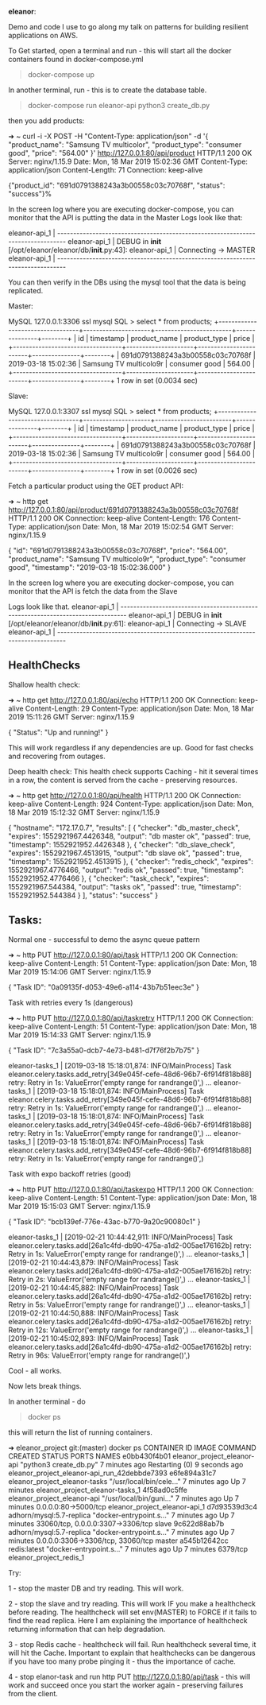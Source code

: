 

**eleanor**:

Demo and code I use to go along my talk on patterns for building resilient applications on AWS. 


To Get started, open a terminal and run - this will start all the docker containers found in docker-compose.yml


> docker-compose up 


In another terminal, run - this is to create the database table. 

> docker-compose run eleanor-api python3 create_db.py



then you add products:

➜  ~ curl -i -X POST -H "Content-Type: application/json" -d '{ "product_name": "Samsung TV multicolor", "product_type": "consumer good", "price": "564.00" }' http://127.0.0.1:80/api/product
HTTP/1.1 200 OK
Server: nginx/1.15.9
Date: Mon, 18 Mar 2019 15:02:36 GMT
Content-Type: application/json
Content-Length: 71
Connection: keep-alive

{"product_id": "691d0791388243a3b00558c03c70768f", "status": "success"}%

In the screen log where you are executing docker-compose, you can monitor that the API is putting the data in the Master
Logs look like that:

eleanor-api_1    | --------------------------------------------------------------------------------
eleanor-api_1    | DEBUG in __init__ [/opt/eleanor/eleanor/db/__init__.py:43]:
eleanor-api_1    | Connecting -> MASTER
eleanor-api_1    | --------------------------------------------------------------------------------




You can then verify in the DBs using the mysql tool that the data is being replicated. 

Master:

MySQL  127.0.0.1:3306 ssl  mysql  SQL > select * from products;
+----------------------------------+---------------------+------------------------+---------------+--------+
| id                               | timestamp           | product_name           | product_type  | price  |
+----------------------------------+---------------------+------------------------+---------------+--------+
| 691d0791388243a3b00558c03c70768f | 2019-03-18 15:02:36 | Samsung TV multicolo9r | consumer good | 564.00 |
+----------------------------------+---------------------+------------------------+---------------+--------+
1 row in set (0.0034 sec)



Slave:

MySQL  127.0.0.1:3307 ssl  mysql  SQL > select * from products;
+----------------------------------+---------------------+------------------------+---------------+--------+
| id                               | timestamp           | product_name           | product_type  | price  |
+----------------------------------+---------------------+------------------------+---------------+--------+
| 691d0791388243a3b00558c03c70768f | 2019-03-18 15:02:36 | Samsung TV multicolo9r | consumer good | 564.00 |
+----------------------------------+---------------------+------------------------+---------------+--------+
1 row in set (0.0026 sec)




Fetch a particular product using the GET product API:

➜  ~ http get http://127.0.0.1:80/api/product/691d0791388243a3b00558c03c70768f
HTTP/1.1 200 OK
Connection: keep-alive
Content-Length: 176
Content-Type: application/json
Date: Mon, 18 Mar 2019 15:02:54 GMT
Server: nginx/1.15.9

{
    "id": "691d0791388243a3b00558c03c70768f",
    "price": "564.00",
    "product_name": "Samsung TV multicolo9r",
    "product_type": "consumer good",
    "timestamp": "2019-03-18 15:02:36.000"
}


In the screen log where you are executing docker-compose, you can monitor that the API is fetch the data from the Slave

Logs look like that.
eleanor-api_1    | --------------------------------------------------------------------------------
eleanor-api_1    | DEBUG in __init__ [/opt/eleanor/eleanor/db/__init__.py:61]:
eleanor-api_1    | Connecting -> SLAVE
eleanor-api_1    | --------------------------------------------------------------------------------



HealthChecks
-------------

Shallow health check:

➜  ~ http get http://127.0.0.1:80/api/echo
HTTP/1.1 200 OK
Connection: keep-alive
Content-Length: 29
Content-Type: application/json
Date: Mon, 18 Mar 2019 15:11:26 GMT
Server: nginx/1.15.9

{
    "Status": "Up and running!"
}

This will work regardless if any dependencies are up. Good for fast checks and recovering from outages.


Deep health check:
This health check supports Caching - hit it several times in a row, the content is served from the cache - preserving resources.


➜  ~ http get http://127.0.0.1:80/api/health
HTTP/1.1 200 OK
Connection: keep-alive
Content-Length: 924
Content-Type: application/json
Date: Mon, 18 Mar 2019 15:12:32 GMT
Server: nginx/1.15.9

{
    "hostname": "172.17.0.7",
    "results": [
        {
            "checker": "db_master_check",
            "expires": 1552921967.4426348,
            "output": "db master ok",
            "passed": true,
            "timestamp": 1552921952.4426348
        },
        {
            "checker": "db_slave_check",
            "expires": 1552921967.4513915,
            "output": "db slave ok",
            "passed": true,
            "timestamp": 1552921952.4513915
        },
        {
            "checker": "redis_check",
            "expires": 1552921967.4776466,
            "output": "redis ok",
            "passed": true,
            "timestamp": 1552921952.4776466
        },
        {
            "checker": "task_check",
            "expires": 1552921967.544384,
            "output": "tasks ok",
            "passed": true,
            "timestamp": 1552921952.544384
        }
    ],
    "status": "success"
}


Tasks:
------

Normal one - successful to demo the async queue pattern

➜  ~ http PUT http://127.0.0.1:80/api/task
HTTP/1.1 200 OK
Connection: keep-alive
Content-Length: 51
Content-Type: application/json
Date: Mon, 18 Mar 2019 15:14:06 GMT
Server: nginx/1.15.9

{
    "Task ID": "0a09135f-d053-49e6-a114-43b7b51eec3e"
}


Task with retries every 1s (dangerous)

➜  ~ http PUT http://127.0.0.1:80/api/taskretry
HTTP/1.1 200 OK
Connection: keep-alive
Content-Length: 51
Content-Type: application/json
Date: Mon, 18 Mar 2019 15:14:33 GMT
Server: nginx/1.15.9

{
    "Task ID": "7c3a55a0-dcb7-4e73-b481-d7f76f2b7b75"
}

eleanor-tasks_1  | [2019-03-18 15:18:01,874: INFO/MainProcess] Task eleanor.celery.tasks.add_retry[349e045f-cefe-48d6-96b7-6f914f818b88] retry: Retry in 1s: ValueError('empty range for randrange()',)
...
eleanor-tasks_1  | [2019-03-18 15:18:01,874: INFO/MainProcess] Task eleanor.celery.tasks.add_retry[349e045f-cefe-48d6-96b7-6f914f818b88] retry: Retry in 1s: ValueError('empty range for randrange()',)
...
eleanor-tasks_1  | [2019-03-18 15:18:01,874: INFO/MainProcess] Task eleanor.celery.tasks.add_retry[349e045f-cefe-48d6-96b7-6f914f818b88] retry: Retry in 1s: ValueError('empty range for randrange()',)
...
eleanor-tasks_1  | [2019-03-18 15:18:01,874: INFO/MainProcess] Task eleanor.celery.tasks.add_retry[349e045f-cefe-48d6-96b7-6f914f818b88] retry: Retry in 1s: ValueError('empty range for randrange()',)




Task with expo backoff retries (good)

➜  ~ http PUT http://127.0.0.1:80/api/taskexpo
HTTP/1.1 200 OK
Connection: keep-alive
Content-Length: 51
Content-Type: application/json
Date: Mon, 18 Mar 2019 15:15:03 GMT
Server: nginx/1.15.9

{
    "Task ID": "bcb139ef-776e-43ac-b770-9a20c90080c1"
}

eleanor-tasks_1  | [2019-02-21 10:44:42,911: INFO/MainProcess] Task eleanor.celery.tasks.add[26a1c4fd-db90-475a-a1d2-005ae176162b] retry: Retry in 1s: ValueError('empty range for randrange()',)
...
eleanor-tasks_1  | [2019-02-21 10:44:43,879: INFO/MainProcess] Task eleanor.celery.tasks.add[26a1c4fd-db90-475a-a1d2-005ae176162b] retry: Retry in 2s: ValueError('empty range for randrange()',)
...
eleanor-tasks_1  | [2019-02-21 10:44:45,882: INFO/MainProcess] Task eleanor.celery.tasks.add[26a1c4fd-db90-475a-a1d2-005ae176162b] retry: Retry in 5s: ValueError('empty range for randrange()',)
...
eleanor-tasks_1  | [2019-02-21 10:44:50,888: INFO/MainProcess] Task eleanor.celery.tasks.add[26a1c4fd-db90-475a-a1d2-005ae176162b] retry: Retry in 12s: ValueError('empty range for randrange()',)
...
eleanor-tasks_1  | [2019-02-21 10:45:02,893: INFO/MainProcess] Task eleanor.celery.tasks.add[26a1c4fd-db90-475a-a1d2-005ae176162b] retry: Retry in 96s: ValueError('empty range for randrange()',)



Cool - all works. 

Now lets break things.




In another  terminal - do
> docker ps

this will return the list of running containers.

➜  eleanor_project git:(master) docker ps
CONTAINER ID        IMAGE                           COMMAND                  CREATED             STATUS                         PORTS                               NAMES
e0bb430f4b01        eleanor_project_eleanor-api     "python3 create_db.py"   7 minutes ago       Restarting (0) 9 seconds ago                                       eleanor_project_eleanor-api_run_42debbde7393
e6fe894a31c7        eleanor_project_eleanor-tasks   "/usr/local/bin/cele…"   7 minutes ago       Up 7 minutes                                                       eleanor_project_eleanor-tasks_1
4f58ad0c5ffe        eleanor_project_eleanor-api     "/usr/local/bin/guni…"   7 minutes ago       Up 7 minutes                   0.0.0.0:80->5000/tcp                eleanor_project_eleanor-api_1
d7d93539d3c4        adhorn/mysql:5.7-replica        "docker-entrypoint.s…"   7 minutes ago       Up 7 minutes                   33060/tcp, 0.0.0.0:3307->3306/tcp   slave
9c622d88ab7b        adhorn/mysql:5.7-replica        "docker-entrypoint.s…"   7 minutes ago       Up 7 minutes                   0.0.0.0:3306->3306/tcp, 33060/tcp   master
a545b12642cc        redis:latest                    "docker-entrypoint.s…"   7 minutes ago       Up 7 minutes                   6379/tcp                            eleanor_project_redis_1



Try:

1 - stop the master DB and try reading. This will work. 

2 - stop the slave and try reading. This will work IF you make a healthcheck before reading. 
The healthcheck will set env(MASTER) to FORCE if it fails to find the read replica. Here I am explaining the importance of healthcheck returning information that can help degradation.

3 - stop Redis cache - healthcheck will fail. Run healthcheck several time, it will hit the Cache. Important to explain that healthchecks can be dangerous if you have too many probe pinging it - thus the importance of cache. 

4 - stop elanor-task and run http PUT http://127.0.0.1:80/api/task - this will work and succeed once you start the worker again - preserving failures from the client. 












